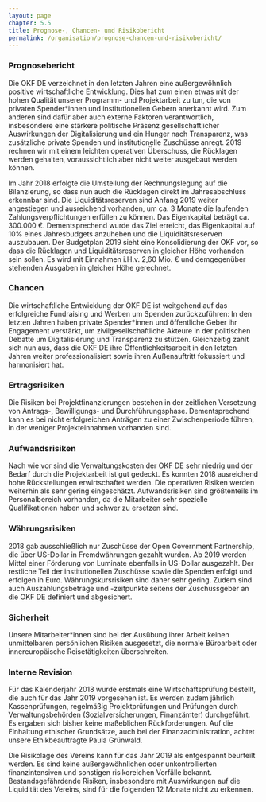 ```yaml
---
layout: page
chapter: 5.5
title: Prognose-, Chancen- und Risikobericht
permalink: /organisation/prognose-chancen-und-risikobericht/
---
```


### Prognosebericht

Die OKF DE verzeichnet in den letzten Jahren eine außergewöhnlich positive wirtschaftliche Entwicklung. Dies hat zum einen etwas mit der hohen Qualität unserer Programm- und Projektarbeit zu tun, die von privaten Spender\*innen und institutionellen Gebern anerkannt wird. Zum anderen sind dafür aber auch externe Faktoren verantwortlich, insbesondere eine stärkere politische Präsenz gesellschaftlicher Auswirkungen der Digitalisierung und ein Hunger nach Transparenz, was zusätzliche private Spenden und institutionelle Zuschüsse anregt. 2019 rechnen wir mit einem leichten operativen Überschuss, die Rücklagen werden gehalten, voraussichtlich aber nicht weiter ausgebaut werden können. 

Im Jahr 2018 erfolgte die Umstellung der Rechnungslegung auf die Bilanzierung, so dass nun auch die Rücklagen direkt im Jahresabschluss erkennbar sind. Die Liquiditätsreserven sind Anfang 2019 weiter angestiegen und ausreichend vorhanden, um ca. 3 Monate die laufenden Zahlungsverpflichtungen erfüllen zu können. Das Eigenkapital beträgt ca. 300.000 €. Dementsprechend wurde das Ziel erreicht, das Eigenkapital auf 10% eines Jahresbudgets anzuheben und die Liquiditätsreserven auszubauen. Der Budgetplan 2019 sieht eine Konsolidierung der OKF vor, so dass die Rücklagen und Liquiditätsreserven in gleicher Höhe vorhanden sein sollen. Es wird mit Einnahmen i.H.v. 2,60 Mio. € und demgegenüber stehenden Ausgaben in gleicher Höhe gerechnet.

### Chancen

Die wirtschaftliche Entwicklung der OKF DE ist weitgehend auf das erfolgreiche Fundraising und Werben um Spenden zurückzuführen: In den letzten Jahren haben private Spender\*innen und öffentliche Geber ihr Engagement verstärkt, um zivilgesellschaftliche Akteure in der politischen Debatte um Digitalisierung und Transparenz zu stützen. Gleichzeitig zahlt sich nun aus, dass die OKF DE ihre Öffentlichkeitsarbeit in den letzten Jahren weiter professionalisiert sowie ihren Außenauftritt fokussiert und harmonisiert hat. 

### Ertragsrisiken

Die Risiken bei Projektfinanzierungen bestehen in der zeitlichen Versetzung von Antrags-, Bewilligungs- und Durchführungsphase. Dementsprechend kann es bei nicht erfolgreichen Anträgen zu einer Zwischenperiode führen, in der weniger Projekteinnahmen vorhanden sind. 

### Aufwandsrisiken

Nach wie vor sind die Verwaltungskosten der OKF DE sehr niedrig und der Bedarf durch die Projektarbeit ist gut gedeckt. Es konnten 2018 ausreichend hohe Rückstellungen erwirtschaftet werden. Die operativen Risiken werden weiterhin als sehr gering eingeschätzt. Aufwandsrisiken sind größtenteils im Personalbereich vorhanden, da die Mitarbeiter sehr spezielle Qualifikationen haben und schwer zu ersetzen sind.

### Währungsrisiken

2018 gab ausschließlich nur Zuschüsse der Open Government Partnership, die über US-Dollar in Fremdwährungen gezahlt wurden. Ab 2019 werden Mittel einer Förderung von Luminate ebenfalls in US-Dollar ausgezahlt. Der restliche Teil der institutionellen Zuschüsse sowie die Spenden erfolgt und erfolgen in Euro. Währungskursrisiken sind daher sehr gering. Zudem sind auch Auszahlungsbeträge und -zeitpunkte seitens der Zuschussgeber an die OKF DE definiert und abgesichert.

### Sicherheit

Unsere Mitarbeiter\*innen sind bei der Ausübung ihrer Arbeit keinen unmittelbaren persönlichen Risiken ausgesetzt, die normale Büroarbeit oder innereuropäische Reisetätigkeiten überschreiten.

### Interne Revision

Für das Kalenderjahr 2018 wurde erstmals eine Wirtschaftsprüfung bestellt, die auch für das Jahr 2019 vorgesehen ist. Es werden zudem jährlich Kassenprüfungen, regelmäßig Projektprüfungen und Prüfungen durch Verwaltungsbehörden (Sozialversicherungen, Finanzämter) durchgeführt. Es ergaben sich bisher keine maßeblichen Rückforderungen. Auf die Einhaltung ethischer Grundsätze, auch bei der Finanzadministration, achtet unsere Ethikbeauftragte Paula Grünwald. 

Die Risikolage des Vereins kann für das Jahr 2019 als entgespannt beurteilt werden. Es sind keine außergewöhnlichen oder unkontrollierten finanzintensiven und sonstigen risikoreichen Vorfälle bekannt. Bestandsgefährdende Risiken, insbesondere mit Auswirkungen auf die Liquidität des Vereins, sind für die folgenden 12 Monate nicht zu erkennen. 

